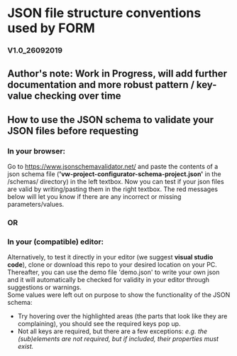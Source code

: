 # JSON file structure conventions used by FORM
### V1.0_26092019

## Author's note: Work in Progress, will add further documentation and more robust pattern / key-value checking over time

## How to use the JSON schema to validate your JSON files before requesting
### In your browser:
Go to https://www.jsonschemavalidator.net/ and paste the contents of a json schema file (<b>'vw-project-configurator-schema-project.json'</b> in the /schemas/ directory) in the left textbox. Now you can test if your json files are valid by writing/pasting them in the right textbox. The red messages below will let you know if there are any incorrect or missing parameters/values.</br>
### OR
### In your (compatible) editor:
Alternatively, to test it directly in your editor (we suggest <b>visual studio code</b>), clone or download this repo to your desired location on your PC. Thereafter, you can use the demo file 'demo.json' to write your own json and it will automatically be checked for validity in your editor through suggestions or warnings.<br/>
Some values were left out on purpose to show the functionality of the JSON schema:
- Try hovering over the highlighted areas (the parts that look like they are complaining), you should see the required keys pop up.
- Not all keys are required, but there are a few exceptions: <i>e.g. the (sub)elements are not required, but if included, their properties must exist.</i>

